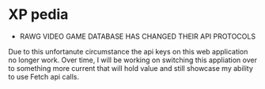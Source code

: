 # XP pedia

* RAWG VIDEO GAME DATABASE HAS CHANGED THEIR API PROTOCOLS

Due to this unfortanute circumstance the api keys on this web application no longer work. Over time, I will be working on switching this appliation over to something more current that will hold value and still showcase my ability to use Fetch api calls.